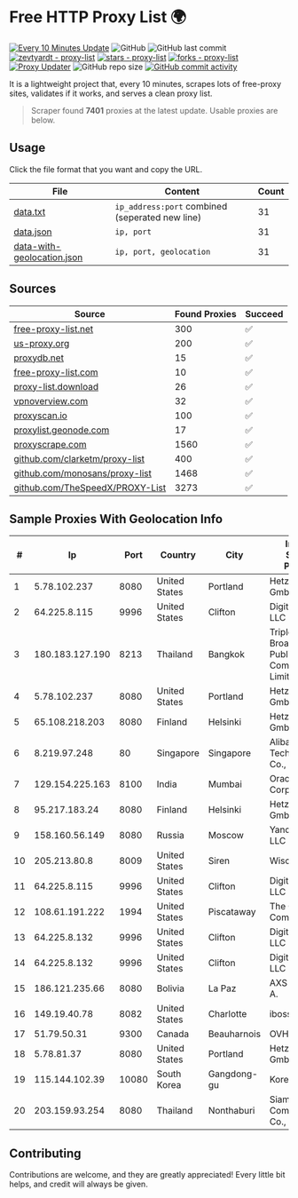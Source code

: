 
# Free HTTP Proxy List 🌍

[![Every 10 Minutes Update](https://github.com/mertguvencli/http-proxy-list/actions/workflows/main.yml/badge.svg?branch=main)](https://github.com/mertguvencli/http-proxy-list/actions/workflows/main.yml)
![GitHub](https://img.shields.io/github/license/mertguvencli/http-proxy-list)
![GitHub last commit](https://img.shields.io/github/last-commit/mertguvencli/http-proxy-list)
[![zevtyardt - proxy-list](https://img.shields.io/static/v1?label=zevtyardt&message=proxy-list&color=blue&logo=github)](https://github.com/zevtyardt/proxy-list "Go to GitHub repo")
[![stars - proxy-list](https://img.shields.io/github/stars/zevtyardt/proxy-list?style=social)](https://github.com/zevtyardt/proxy-list)
[![forks - proxy-list](https://img.shields.io/github/forks/zevtyardt/proxy-list?style=social)](https://github.com/zevtyardt/proxy-list)
[![Proxy Updater](https://github.com/zevtyardt/proxy-list/workflows/Proxy%20Updater/badge.svg)](https://github.com/zevtyardt/proxy-list/actions?query=workflow:"Proxy+Updater")
![GitHub repo size](https://img.shields.io/github/repo-size/zevtyardt/proxy-list)
[![GitHub commit activity](https://img.shields.io/github/commit-activity/m/zevtyardt/proxy-list?logo=commits)](https://github.com/zevtyardt/proxy-list/commits/main)

It is a lightweight project that, every 10 minutes, scrapes lots of free-proxy sites, validates if it works, and serves a clean proxy list.

> Scraper found **7401** proxies at the latest update. Usable proxies are below.

## Usage

Click the file format that you want and copy the URL.

|File|Content|Count|
|----|-------|-----|
|[data.txt](https://raw.githubusercontent.com/mertguvencli/http-proxy-list/main/proxy-list/data.txt)|`ip_address:port` combined (seperated new line)|31|
|[data.json](https://raw.githubusercontent.com/mertguvencli/http-proxy-list/main/proxy-list/data.json)|`ip, port`|31|
|[data-with-geolocation.json](https://raw.githubusercontent.com/mertguvencli/http-proxy-list/main/proxy-list/data-with-geolocation.json)|`ip, port, geolocation`|31|

## Sources

|Source|Found Proxies|Succeed|
|------|-------------|-------|
|[free-proxy-list.net](https://free-proxy-list.net)|300|✅|
|[us-proxy.org](https://www.us-proxy.org)|200|✅|
|[proxydb.net](http://proxydb.net)|15|✅|
|[free-proxy-list.com](https://free-proxy-list.com/?page=&port=&type%5B%5D=http&type%5B%5D=https&up_time=0&search=Search)|10|✅|
|[proxy-list.download](https://www.proxy-list.download/HTTP)|26|✅|
|[vpnoverview.com](https://vpnoverview.com/privacy/anonymous-browsing/free-proxy-servers)|32|✅|
|[proxyscan.io](https://www.proxyscan.io)|100|✅|
|[proxylist.geonode.com](https://proxylist.geonode.com/api/proxy-list?limit=300&page=1&sort_by=lastChecked&sort_type=desc&protocols=http,https)|17|✅|
|[proxyscrape.com](https://api.proxyscrape.com/v2/?request=displayproxies&protocol=http&timeout=10000&country=all&ssl=all&anonymity=all)|1560|✅|
|[github.com/clarketm/proxy-list](https://raw.githubusercontent.com/clarketm/proxy-list/master/proxy-list-raw.txt)|400|✅|
|[github.com/monosans/proxy-list](https://raw.githubusercontent.com/monosans/proxy-list/main/proxies/http.txt)|1468|✅|
|[github.com/TheSpeedX/PROXY-List](https://raw.githubusercontent.com/TheSpeedX/PROXY-List/master/http.txt)|3273|✅|


## Sample Proxies With Geolocation Info

|#|Ip|Port|Country|City|Internet Service Provider|
|-|--|----|-------|----|-------------------------|
|1|5.78.102.237|8080|United States|Portland|Hetzner Online GmbH|
|2|64.225.8.115|9996|United States|Clifton|DigitalOcean, LLC|
|3|180.183.127.190|8213|Thailand|Bangkok|Triple T Broadband Public Company Limited|
|4|5.78.102.237|8080|United States|Portland|Hetzner Online GmbH|
|5|65.108.218.203|8080|Finland|Helsinki|Hetzner Online GmbH|
|6|8.219.97.248|80|Singapore|Singapore|Alibaba (US) Technology Co., Ltd.|
|7|129.154.225.163|8100|India|Mumbai|Oracle Corporation|
|8|95.217.183.24|8080|Finland|Helsinki|Hetzner Online GmbH|
|9|158.160.56.149|8080|Russia|Moscow|Yandex.Cloud LLC|
|10|205.213.80.8|8009|United States|Siren|WiscNet|
|11|64.225.8.115|9996|United States|Clifton|DigitalOcean, LLC|
|12|108.61.191.222|1994|United States|Piscataway|The Constant Company|
|13|64.225.8.132|9996|United States|Clifton|DigitalOcean, LLC|
|14|64.225.8.132|9996|United States|Clifton|DigitalOcean, LLC|
|15|186.121.235.66|8080|Bolivia|La Paz|AXS Bolivia S. A.|
|16|149.19.40.78|8082|United States|Charlotte|iboss, inc|
|17|51.79.50.31|9300|Canada|Beauharnois|OVH SAS|
|18|5.78.81.37|8080|United States|Portland|Hetzner Online GmbH|
|19|115.144.102.39|10080|South Korea|Gangdong-gu|Korea Telecom|
|20|203.159.93.254|8080|Thailand|Nonthaburi|Siamdata Communication Co., ltd.|



## Contributing

Contributions are welcome, and they are greatly appreciated! Every
little bit helps, and credit will always be given.


